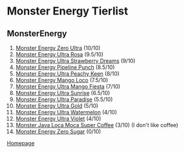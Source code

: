 # Monster Energy Tierlist

## MonsterEnergy

1. [Monster Energy Zero Ultra](https://www.woolworths.com.au/shop/productdetails/489787/monster-energy-ultra-can) (10/10)
2. [Monster Energy Ultra Rosa](https://www.woolworths.com.au/shop/productdetails/124312/monster-energy-ultra-rosa-can) (9.5/10)
3. [Monster Energy Ultra Strawberry Dreams](https://www.coles.com.au/product/monster-energy-drink-ultra-strawberry-can-500ml-7717127) (9/10)
4. [Monster Energy Pipeline Punch](https://www.coles.com.au/product/monster-pipeline-punch-can-500ml-3511469) (8.5/10)
5. [Monster Energy Ultra Peachy Keen](https://www.woolworths.com.au/shop/productdetails/391929/monster-ultra-peachy-keen-energy-drink) (8/10)
6. [Monster Energy Mango Loco](https://www.woolworths.com.au/shop/productdetails/698612/monster-energy-mango-loco-can) (7.5/10)
7. [Monster Energy Ultra Mango Fiesta](https://www.woolworths.com.au/shop/productdetails/174492/monster-energy-drink-ultra-fiesta-mango-flavour) (7/10)
8. [Monster Energy Ultra Sunrise](https://www.monsterenergy.com/en-us/energy-drinks/zero-sugar/ultra-sunrise/) (6.5/10)
10. [Monster Energy Ultra Paradise](https://www.woolworths.com.au/shop/productdetails/62911/monster-energy-ultra-paradise-can) (5.5/10)
11. [Monster Energy Ultra Gold](https://www.woolworths.com.au/shop/productdetails/220971/monster-energy-ultra-gold) (5/10)
12. [Monster Energy Ultra Watermelon](https://www.monsterenergy.com/en-us/energy-drinks/zero-sugar/ultra-watermelon/) (4/10)
13. [Monster Energy Ultra Violet](https://www.monsterenergy.com/en-us/energy-drinks/zero-sugar/ultra-violet/) (4/10)
14. [Monster Java Loca Moca Super Coffee](https://www.woolworths.com.au/shop/productdetails/317864/monster-java-loca-moca-super-coffee) (3/10) (I don't like coffee)
15. [Monster Energy Zero Sugar](https://www.coles.com.au/product/monster-energy-drink-zero-sugar-can-500ml-7717116) (0/10)

[Homepage](https://jtrenerry.github.io/)
